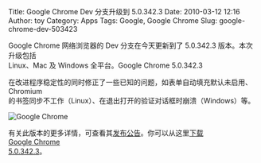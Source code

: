 Title: Google Chrome Dev 分支升级到 5.0.342.3
Date: 2010-03-12 12:16
Author: toy
Category: Apps
Tags: Google, Google Chrome
Slug: google-chrome-dev-503423

Google Chrome 网络浏览器的 Dev 分支在今天更新到了 5.0.342.3
版本。本次升级包括  
Linux、Mac 及 Windows 全平台。Google Chrome 5.0.342.3  

在改进程序稳定性的同时修正了一些已知的问题，如表单自动填充默认未启用、Chromium  
的书签同步不工作（Linux）、在退出打开的验证对话框时崩溃（Windows）等。

![Google Chrome](http://i.linuxtoy.org/images/2009/01/chrome.jpg)

有关此版本的更多详情，可查看其[发布公告](http://feedproxy.google.com/~r/GoogleChromeReleases/~3/RmgsafW3ji0/dev-channel-update\_11.html)。你可以从这里[下载  
Google Chrome  
5.0.342.3](http://dev.chromium.org/getting-involved/dev-channel)。
